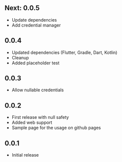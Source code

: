 ## Next: 0.0.5

* Update dependencies
* Add credential manager

## 0.0.4

* Updated dependencies (Flutter, Gradle, Dart, Kotlin)
* Cleanup
* Added placeholder test 

## 0.0.3

* Allow nullable credentials

## 0.0.2

* First release with null safety
* Added web support
* Sample page for the usage on github pages

## 0.0.1

* Initial release
